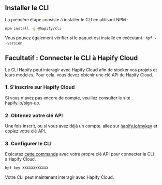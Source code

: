 ## Installer le CLI

La première étape consiste à installer le CLI en utilisant NPM :

```bash
npm install -g @hapify/cli
```

Vous pouvez également vérifier si le paquet est installé en exécutant : `hpf --version`.

## <a name="cloud"></a>**Facultatif** : Connecter le CLI à Hapify Cloud

Le CLI Hapify peut interagir avec Hapify Cloud afin de stocker vos projets et leurs modèles.
Pour cela, vous devez obtenir une clé API de Hapify Cloud.

### 1. S'inscrire sur Hapify Cloud

Si vous n'avez pas encore de compte, veuillez consulter le site [hapify.io/sign-up](https://www.hapify.io/sign-up).

### 2. Obtenez votre clé API

Une fois inscrit, ou si vous avez déjà un compte, allez sur [hapify.io/mykey](https://www.hapify.io/my-key) et copiez votre clé API.

### 3. Configurer le CLI

Exécutez [cette commande](../reference/cli.md#key) avec votre propre clé API pour connecter le CLI à Hapify Cloud.

```bash
hpf key XXXXXXXXXXXX
```

Votre CLI peut maintenant interagir avec Hapify Cloud.
